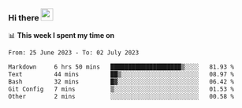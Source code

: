### Hi there <a href="https://www.gautamkrishnar.com/"><img src="https://media.giphy.com/media/hvRJCLFzcasrR4ia7z/giphy.gif" width="25px"></a>

📊 **This week I spent my time on**

<!--START_SECTION:waka-->

```txt
From: 25 June 2023 - To: 02 July 2023

Markdown     6 hrs 50 mins   ████████████████████▒░░░░   81.93 %
Text         44 mins         ██▒░░░░░░░░░░░░░░░░░░░░░░   08.97 %
Bash         32 mins         █▓░░░░░░░░░░░░░░░░░░░░░░░   06.42 %
Git Config   7 mins          ▒░░░░░░░░░░░░░░░░░░░░░░░░   01.53 %
Other        2 mins          ░░░░░░░░░░░░░░░░░░░░░░░░░   00.58 %
```

<!--END_SECTION:waka-->
